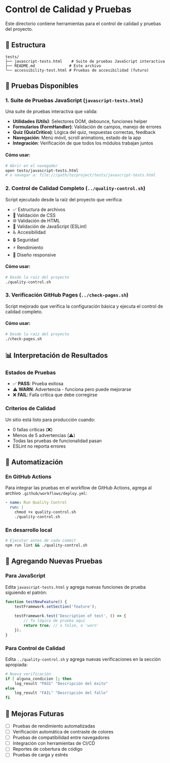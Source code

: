 # Control de Calidad y Pruebas

Este directorio contiene herramientas para el control de calidad y pruebas del proyecto.

## 📁 Estructura

```
tests/
├── javascript-tests.html    # Suite de pruebas JavaScript interactiva
├── README.md               # Este archivo
└── accessibility-test.html # Pruebas de accesibilidad (futuro)
```

## 🧪 Pruebas Disponibles

### 1. Suite de Pruebas JavaScript (`javascript-tests.html`)

Una suite de pruebas interactiva que valida:

- **Utilidades (Utils)**: Selectores DOM, debounce, funciones helper
- **Formularios (FormHandler)**: Validación de campos, manejo de errores
- **Quiz (QuizCritico)**: Lógica del quiz, respuestas correctas, feedback
- **Navegación**: Menú móvil, scroll animations, estado de la app
- **Integración**: Verificación de que todos los módulos trabajan juntos

#### Cómo usar:

```bash
# Abrir en el navegador
open tests/javascript-tests.html
# o navegar a: file:///path/to/project/tests/javascript-tests.html
```

### 2. Control de Calidad Completo (`../quality-control.sh`)

Script ejecutado desde la raíz del proyecto que verifica:

- ✅ Estructura de archivos
- 🎨 Validación de CSS
- 🌐 Validación de HTML
- 🔧 Validación de JavaScript (ESLint)
- ♿ Accesibilidad
- 🔒 Seguridad
- ⚡ Rendimiento
- 📱 Diseño responsive

#### Cómo usar:

```bash
# Desde la raíz del proyecto
./quality-control.sh
```

### 3. Verificación GitHub Pages (`../check-pages.sh`)

Script mejorado que verifica la configuración básica y ejecuta el control de calidad completo.

#### Cómo usar:

```bash
# Desde la raíz del proyecto
./check-pages.sh
```

## 📊 Interpretación de Resultados

### Estados de Pruebas

- ✅ **PASS**: Prueba exitosa
- ⚠️ **WARN**: Advertencia - funciona pero puede mejorarse
- ❌ **FAIL**: Falla crítica que debe corregirse

### Criterios de Calidad

Un sitio está listo para producción cuando:
- 0 fallas críticas (❌)
- Menos de 5 advertencias (⚠️)
- Todas las pruebas de funcionalidad pasan
- ESLint no reporta errores

## 🚀 Automatización

### En GitHub Actions

Para integrar las pruebas en el workflow de GitHub Actions, agrega al archivo `.github/workflows/deploy.yml`:

```yaml
- name: Run Quality Control
  run: |
    chmod +x quality-control.sh
    ./quality-control.sh
```

### En desarrollo local

```bash
# Ejecutar antes de cada commit
npm run lint && ./quality-control.sh
```

## 📝 Agregando Nuevas Pruebas

### Para JavaScript

Edita `javascript-tests.html` y agrega nuevas funciones de prueba siguiendo el patrón:

```javascript
function testNewFeature() {
    testFramework.setSection('feature');
    
    testFramework.test('Description of test', () => {
        // Tu lógica de prueba aquí
        return true; // o false, o 'warn'
    });
}
```

### Para Control de Calidad

Edita `../quality-control.sh` y agrega nuevas verificaciones en la sección apropiada:

```bash
# Nueva verificación
if [ alguna_condicion ]; then
    log_result "PASS" "Descripción del éxito"
else
    log_result "FAIL" "Descripción del fallo"
fi
```

## 🔄 Mejoras Futuras

- [ ] Pruebas de rendimiento automatizadas
- [ ] Verificación automática de contraste de colores
- [ ] Pruebas de compatibilidad entre navegadores
- [ ] Integración con herramientas de CI/CD
- [ ] Reportes de cobertura de código
- [ ] Pruebas de carga y estrés